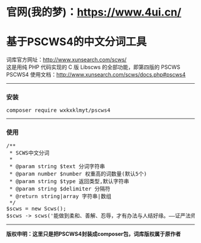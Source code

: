 # 官网(我的梦)：https://www.4ui.cn/
# 基于PSCWS4的中文分词工具
词库官方网址：http://www.xunsearch.com/scws/<br>
这是用纯 PHP 代码实现的 C 版 Libscws 的全部功能，即第四版的 PSCWS<br>
PSCWS4 使用文档：http://www.xunsearch.com/scws/docs.php#pscws4<br>
<hr>
<h3>安装</h3>
<pre>composer require wxkxklmyt/pscws4</pre>
<hr>
<h3>使用</h3>
<pre>
/**
 * SCWS中文分词
 *
 * @param string $text 分词字符串
 * @param number $number 权重高的词数量(默认5个)
 * @param string $type 返回类型,默认字符串
 * @param string $delimiter 分隔符
 * @return string|array 字符串|数组
 */
$scws = new Scws();
$scws -> scws('能做到柔和、善解、忍辱，才有办法与人结好缘。——证严法师《静思语》', 5, false);
</pre>
<hr>
<p><strong>版权申明：这里只是把PSCWS4封装成composer包，词库版权属于原作者</strong></p>
